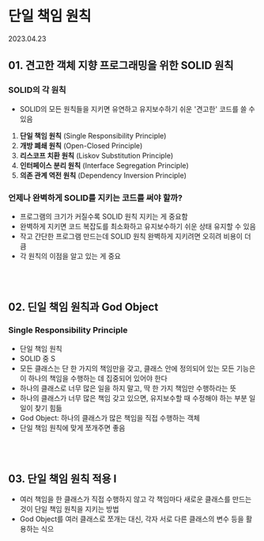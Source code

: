 # 단일 책임 원칙

2023.04.23

## 01. 견고한 객체 지향 프로그래밍을 위한 SOLID 원칙

### SOLID의 각 원칙
- SOLID의 모든 원칙들을 지키면 유연하고 유지보수하기 쉬운 '견고한' 코드를 쓸 수 있음  
1. **단일 책임 원칙** (Single Responsibility Principle)
2. **개방 폐쇄 원칙** (Open-Closed Principle)
3. **리스코프 치환 원칙** (Liskov Substitution Principle)
4. **인터페이스 분리 원칙** (Interface Segregation Principle)
5. **의존 관계 역전 원칙** (Dependency Inversion Principle)

### 언제나 완벽하게 SOLID를 지키는 코드를 써야 할까?
- 프로그램의 크기가 커질수록 SOLID 원칙 지키는 게 중요함
- 완벽하게 지키면 코드 복잡도를 최소화하고 유지보수하기 쉬운 상태 유지할 수 있음
- 작고 간단한 프로그램 만드는데 SOLID 원칙 완벽하게 지키려면 오히려 비용이 더 큼
- 각 원칙의 이점을 알고 있는 게 중요

<br/><br/>

## 02. 딘일 책임 원칙과 God Object
### Single Responsibility Principle
- 단일 책임 원칙
- SOLID 중 S
- 모든 클래스는 단 한 가지의 책임만을 갖고, 클래스 안에 정의되어 있는 모든 기능은 이 하나의 책임을 수행하는 데 집중되어 있어야 한다
- 하나의 클래스로 너무 많은 일을 하지 말고, 딱 한 가지 책임만 수행하라는 뜻
- 하나의 클래스가 너무 많은 책임 갖고 있으면, 유지보수할 때 수정해야 하는 부분 일일이 찾기 힘듦
- God Object: 하나의 클래스가 많은 책임을 직접 수행하는 객체
- 단일 책임 원칙에 맞게 쪼개주면 좋음

<br/><br/>

## 03. 단일 책임 원칙 적용 I
- 여러 책임을 한 클래스가 직접 수행하지 않고 각 책임마다 새로운 클래스를 만드는 것이 단일 책임 원칙을 지키는 방법  
- God Object를 여러 클래스로 쪼개는 대신, 각자 서로 다른 클래스의 변수 등을 활용하는 식으
